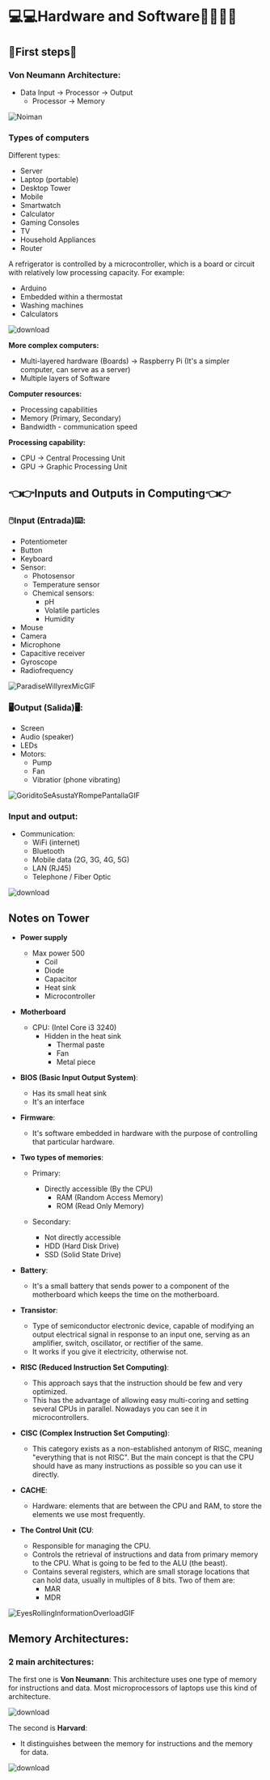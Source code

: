 # 💻💻Hardware and Software👨‍💻👨‍💻
## 👣First steps👣
### Von Neumann Architecture:
- Data Input → Processor → Output
   - Processor → Memory

  
![Noiman](https://github.com/Spaikyjordi/J25-programming-jordi/assets/144990855/2821bdac-a4ee-4196-9a85-d6adb21a863b)
### Types of computers
Different types:
- Server
- Laptop (portable)
- Desktop Tower
- Mobile
- Smartwatch
- Calculator
- Gaming Consoles
- TV
- Household Appliances
- Router


A refrigerator is controlled by a microcontroller, which is a board or circuit with relatively low processing capacity. For example:
- Arduino
- Embedded within a thermostat
- Washing machines
- Calculators


![download](https://github.com/Spaikyjordi/J25-programming-jordi/assets/144990855/d3a0c3a4-1f2d-4a60-9ec3-992560434ef7)


**More complex computers:**
- Multi-layered hardware (Boards) -> Raspberry Pi (It's a simpler computer, can serve as a server)
- Multiple layers of Software


**Computer resources:**
- Processing capabilities
- Memory (Primary, Secondary)
- Bandwidth - communication speed


**Processing capability:**
- CPU -> Central Processing Unit
- GPU -> Graphic Processing Unit
## 👈👉Inputs and Outputs in Computing👈👉
### 🖱️Input (Entrada)⌨️:
- Potentiometer
- Button
- Keyboard
- Sensor:
   - Photosensor
   - Temperature sensor
   - Chemical sensors:
      - pH
      - Volatile particles
      - Humidity
- Mouse
- Camera
- Microphone
- Capacitive receiver
- Gyroscope
- Radiofrequency


![ParadiseWillyrexMicGIF](https://github.com/Spaikyjordi/J25-programming-jordi/assets/144990855/a1628bf2-95f6-4eee-89d5-ea6be3507437)


### 🖥️Output (Salida)🖥️:
- Screen
- Audio (speaker)
- LEDs
- Motors:
   - Pump
   - Fan
   - Vibratior (phone vibrating)
  

![GoriditoSeAsustaYRompePantallaGIF](https://github.com/Spaikyjordi/J25-programming-jordi/assets/144990855/fe5cf13c-e3fd-428d-8dd4-937ee9dc60d1)

### Input and output:
- Communication:
   - WiFi (internet)
   - Bluetooth
   - Mobile data (2G, 3G, 4G, 5G)
   - LAN (RJ45)
   - Telephone / Fiber Optic


![download](https://github.com/Spaikyjordi/J25-programming-jordi/assets/144990855/8fc424ea-1c93-439b-9e6a-a1c71fa0b04b)


## Notes on Tower
- **Power supply**
  - Max power 500
    - Coil
    - Diode
    - Capacitor
    - Heat sink
    - Microcontroller

- **Motherboard**
  - CPU: (Intel Core i3 3240)
    - Hidden in the heat sink
      - Thermal paste
      - Fan
      - Metal piece

- **BIOS (Basic Input Output System)**:
  - Has its small heat sink
  - It's an interface

- **Firmware**:
  - It's software embedded in hardware with the purpose of controlling that particular hardware.

- **Two types of memories**:
  - Primary:
    - Directly accessible (By the CPU)
      - RAM (Random Access Memory)
      - ROM (Read Only Memory)

  - Secondary:
    - Not directly accessible
    - HDD (Hard Disk Drive)
    - SSD (Solid State Drive)

- **Battery**:
  - It's a small battery that sends power to a component of the motherboard which keeps the time on the motherboard.

- **Transistor**:
  - Type of semiconductor electronic device, capable of modifying an output electrical signal in response to an input one, serving as an amplifier, switch, oscillator, or rectifier of the same.
  - It works if you give it electricity, otherwise not.

- **RISC (Reduced Instruction Set Computing)**:
  - This approach says that the instruction should be few and very optimized.
  - This has the advantage of allowing easy multi-coring and setting several CPUs in parallel. Nowadays you can see it in microcontrollers.

- **CISC (Complex Instruction Set Computing)**:
  - This category exists as a non-established antonym of RISC, meaning "everything that is not RISC". But the main concept is that the CPU should have as many instructions as possible so you can use it directly.

- **CACHE**:
  - Hardware: elements that are between the CPU and RAM, to store the elements we use most frequently.

- **The Control Unit (CU**:
  - Responsible for managing the CPU.
  - Controls the retrieval of instructions and data from primary memory to the CPU. What is going to be fed to the ALU (the beast).
  - Contains several registers, which are small storage locations that can hold data, usually in multiples of 8 bits. Two of them are:
    - MAR
    - MDR


![EyesRollingInformationOverloadGIF](https://github.com/Spaikyjordi/J25-programming-jordi/assets/144990855/06db82d4-f57a-4749-b4e3-12b2fca59781)

## Memory Architectures:
### 2 main architectures:
The first one is **Von Neumann**: This architecture uses one type of memory for instructions and data. Most microprocessors of laptops use this kind of architecture.


![download](https://github.com/Spaikyjordi/J25-programming-jordi/assets/144990855/1c0ae975-2f3e-4d10-9288-2f85659486d0)


The second is **Harvard**:
- It distinguishes between the memory for instructions and the memory for data.


![download](https://github.com/Spaikyjordi/J25-programming-jordi/assets/144990855/73057d19-dce2-4509-856a-9b51ac3c45f2)
